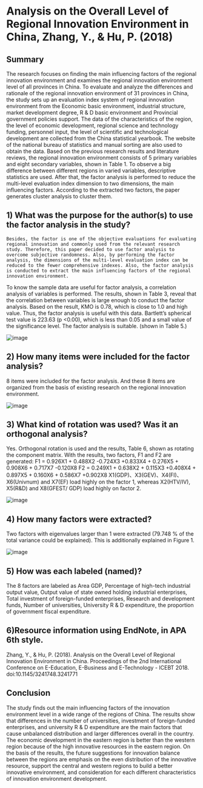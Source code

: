 # Analysis on the Overall Level of Regional Innovation Environment in China, Zhang, Y., & Hu, P. (2018)

## Summary
The research focuses on finding the main influencing factors of the regional innovation environment and examines the regional innovation environment level of all provinces in China. To evaluate and analyze the differences and rationale of the regional innovation environment of 31 provinces in China, the study sets up an evaluation index system of regional innovation environment from the Economic basic environment, industrial structure, market development degree, R & D basic environment and Provincial government policies support. The data of the characteristics of the region, the level of economic development, regional science and technology funding, personnel input, the level of scientific and technological development are collected from the China statistical yearbook. The website of the national bureau of statistics and manual sorting are also used to obtain the data. Based on the previous research results and literature reviews, the regional innovation environment consists of 5 primary variables and eight secondary variables, shown in Table 1. To observe a big difference between different regions in varied variables, descriptive statistics are used. After that, the factor analysis is performed to reduce the multi-level evaluation index dimension to two dimensions, the main influencing factors. According to the extracted two factors, the paper generates cluster analysis to cluster them. 

## 1) What was the purpose for the author(s) to use the factor analysis in the study?  
	Besides, the factor is one of the objective evaluations for evaluating regional innovation and commonly used from the relevant research study. Therefore, this paper decided to use factor analysis to overcome subjective randomness. Also, by performing the factor analysis, the dimensions of the multi-level evaluation index can be reduced to the fewer comprehensive indexes. Also, the factor analysis is conducted to extract the main influencing factors of the regional innovation environment. 
To know the sample data are useful for factor analysis, a correlation analysis of variables is performed. The results, shown in Table 3, reveal that the correlation between variables is large enough to conduct the factor analysis. Based on the result, KMO is 0.78, which is close to 1.0 and high value. Thus, the factor analysis is useful with this data. Bartlett’s spherical test value is 223.63 (p <0.00), which is less than 0.05 and a small value of the significance level. The factor analysis is suitable. (shown in Table 5.)

![image](https://user-images.githubusercontent.com/89971178/133130698-8beae469-e7bc-40a0-a989-ef87de5066dc.png)


## 2) How many items were included for the factor analysis? 
8 items were included for the factor analysis. And these 8 items are organized from the basis of existing research on the regional innovation environment. 

![image](https://user-images.githubusercontent.com/89971178/133130714-d2ad65a2-bf19-4857-93d9-a429d415a4d4.png)



## 3) What kind of rotation was used? Was it an orthogonal analysis? 
Yes. Orthogonal rotation is used and the results, Table 6, shown as rotating the component matrix. 
With the results, two factors, F1 and F2 are generated: 
F1 = 0.926X1 + 0.488X2 -0.724X3 +0.833X4 + 0.276X5 + 0.908X6 + 0.717X7 -0.120X8 
F2 = 0.249X1 + 0.638X2 + 0.115X3 +0.408X4 + 0.897X5 + 0.160X6 + 0.586X7 +0.902X8 
X1(GDP)、X3(GEV)、X4(FI)、X6(Univnum) and X7(EF) load highly on the factor 1, 
whereas X2(HTV/IV), X5(R&D) and X8(GFEST/ GDP) load highly on factor 2. 

![image](https://user-images.githubusercontent.com/89971178/133130736-07b6ef99-18e2-424b-9bef-8e903fe4c3f0.png)

## 4) How many factors were extracted? 
Two factors with eigenvalues larger than 1 were extracted (79.748 % of the total variance could be explained). This is additionally explained in Figure 1.

![image](https://user-images.githubusercontent.com/89971178/133130762-74e143fb-c63e-4e9b-a830-c21228a25176.png)


## 5) How was each labeled (named)?  
The 8 factors are labeled as Area GDP, Percentage of high-tech industrial output value, Output value of state owned holding industrial enterprises, Total investment of foreign-funded enterprises, Research and development funds, Number of universities, University R & D expenditure, the proportion of government fiscal expenditure.

## 6)Resource information using EndNote, in APA 6th style.
Zhang, Y., & Hu, P. (2018). Analysis on the Overall Level of Regional Innovation Environment in China. Proceedings of the 2nd International Conference on E-Education, E-Business and E-Technology - ICEBT 2018. doi:10.1145/3241748.3241771

## Conclusion
The study finds out the main influencing factors of the innovation environment level in a wide range of the regions of China. The results show that differences in the number of universities, investment of foreign-funded enterprises, and university R & D expenditure are the main factors that cause unbalanced distribution and larger differences overall in the country. The economic development in the eastern region is better than the western region because of the high innovative resources in the eastern region. On the basis of the results, the future suggestions for innovation balance between the regions are emphasis on the even distribution of the innovative resource, support the central and western regions to build a better innovative environment, and consideration for each different characteristics of innovation environment development.
